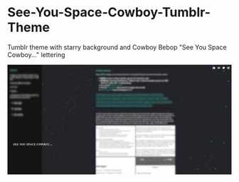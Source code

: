 # See-You-Space-Cowboy-Tumblr-Theme
Tumblr theme with starry background and Cowboy Bebop "See You Space Cowboy..." lettering

![image](edited_seeyouspacecowboytheme.png) 

